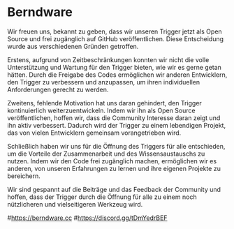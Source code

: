 # Berndware
Wir freuen uns, bekannt zu geben, dass wir unseren Trigger jetzt als Open Source und frei zugänglich auf GitHub veröffentlichen. Diese Entscheidung wurde aus verschiedenen Gründen getroffen.

Erstens, aufgrund von Zeitbeschränkungen konnten wir nicht die volle Unterstützung und Wartung für den Trigger bieten, wie wir es gerne getan hätten. Durch die Freigabe des Codes ermöglichen wir anderen Entwicklern, den Trigger zu verbessern und anzupassen, um ihren individuellen Anforderungen gerecht zu werden.

Zweitens, fehlende Motivation hat uns daran gehindert, den Trigger kontinuierlich weiterzuentwickeln. Indem wir ihn als Open Source veröffentlichen, hoffen wir, dass die Community Interesse daran zeigt und ihn aktiv verbessert. Dadurch wird der Trigger zu einem lebendigen Projekt, das von vielen Entwicklern gemeinsam vorangetrieben wird.

Schließlich haben wir uns für die Öffnung des Triggers für alle entschieden, um die Vorteile der Zusammenarbeit und des Wissensaustauschs zu nutzen. Indem wir den Code frei zugänglich machen, ermöglichen wir es anderen, von unseren Erfahrungen zu lernen und ihre eigenen Projekte zu bereichern.

Wir sind gespannt auf die Beiträge und das Feedback der Community und hoffen, dass der Trigger durch die Öffnung für alle zu einem noch nützlicheren und vielseitigeren Werkzeug wird.

#https://berndware.cc
#https://discord.gg/tDmYedrBEF
